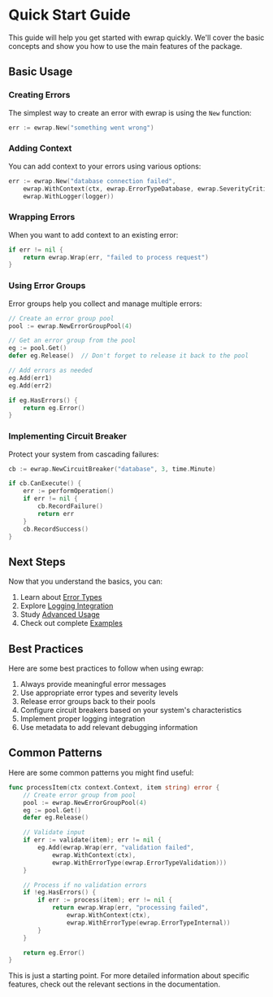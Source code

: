 # Quick Start Guide

This guide will help you get started with ewrap quickly. We'll cover the basic concepts and show you how to use the main features of the package.

## Basic Usage

### Creating Errors

The simplest way to create an error with ewrap is using the `New` function:

```go
err := ewrap.New("something went wrong")
```

### Adding Context

You can add context to your errors using various options:

```go
err := ewrap.New("database connection failed",
    ewrap.WithContext(ctx, ewrap.ErrorTypeDatabase, ewrap.SeverityCritical),
    ewrap.WithLogger(logger))
```

### Wrapping Errors

When you want to add context to an existing error:

```go
if err != nil {
    return ewrap.Wrap(err, "failed to process request")
}
```

### Using Error Groups

Error groups help you collect and manage multiple errors:

```go
// Create an error group pool
pool := ewrap.NewErrorGroupPool(4)

// Get an error group from the pool
eg := pool.Get()
defer eg.Release()  // Don't forget to release it back to the pool

// Add errors as needed
eg.Add(err1)
eg.Add(err2)

if eg.HasErrors() {
    return eg.Error()
}
```

### Implementing Circuit Breaker

Protect your system from cascading failures:

```go
cb := ewrap.NewCircuitBreaker("database", 3, time.Minute)

if cb.CanExecute() {
    err := performOperation()
    if err != nil {
        cb.RecordFailure()
        return err
    }
    cb.RecordSuccess()
}
```

## Next Steps

Now that you understand the basics, you can:

1. Learn about [Error Types](../features/error-types.md)
2. Explore [Logging Integration](../features/logging.md)
3. Study [Advanced Usage](../advanced/performance.md)
4. Check out complete [Examples](../examples/basic.md)

## Best Practices

Here are some best practices to follow when using ewrap:

1. Always provide meaningful error messages
2. Use appropriate error types and severity levels
3. Release error groups back to their pools
4. Configure circuit breakers based on your system's characteristics
5. Implement proper logging integration
6. Use metadata to add relevant debugging information

## Common Patterns

Here are some common patterns you might find useful:

```go
func processItem(ctx context.Context, item string) error {
    // Create error group from pool
    pool := ewrap.NewErrorGroupPool(4)
    eg := pool.Get()
    defer eg.Release()

    // Validate input
    if err := validate(item); err != nil {
        eg.Add(ewrap.Wrap(err, "validation failed",
            ewrap.WithContext(ctx),
            ewrap.WithErrorType(ewrap.ErrorTypeValidation)))
    }

    // Process if no validation errors
    if !eg.HasErrors() {
        if err := process(item); err != nil {
            return ewrap.Wrap(err, "processing failed",
                ewrap.WithContext(ctx),
                ewrap.WithErrorType(ewrap.ErrorTypeInternal))
        }
    }

    return eg.Error()
}
```

This is just a starting point. For more detailed information about specific features, check out the relevant sections in the documentation.
